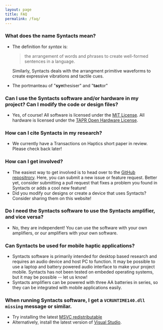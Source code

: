 ```yaml
---
layout: page
title: FAQ
permalink: /faq/
---
```


### What does the name Syntacts mean?
- The definition for *syntax* is:
  > the arrangement of words and phrases to create well-formed sentences in a language.
  
  Similarly, Syntacts deals with the arrangment primitive waveforms to create expressive vibrations and tactile cues.
- The portmanteau of "**syn**thesiser" and "**tact**or"

### Can I use the Syntacts software and/or hardware in my project? Can I modify the code or design files?
- Yes, of course! All software is licensed under the [MIT License](https://en.wikipedia.org/wiki/MIT_License). All hardware is licensed under the [TAPR Open Hardware License](https://tapr.org/the-tapr-open-hardware-license/). 

### How can I cite Syntacts in my research?
- We currently have a Transactions on Haptics short paper in review. Please check back later!

### How can I get involved?
- The easiest way to get involved is to head over to the [GitHub repositrory](https://github.com/mahilab/Syntacts). Here, you can submit a new issue or feature request. Better yet, consider submitting a pull request that fixes a problem you found in Syntacts or adds a cool new feature!
- Did you modify our designs or create a device that uses Syntacts? Consider sharing them on this website!

### Do I need the Syntacts software to use the Syntacts amplifier, and vice versa?
- No, they are independent! You can use the software with your own amplifiers, or our amplifiers with your own software.

### Can Syntacts be used for mobile haptic applications?
- Syntacts software is primarily intended for desktop based research and requires an audio device and host PC to function. It may be possible to use a laptop and battery powered audio interface to make your project mobile. Syntacts has not been tested on embeded operating systems, but it may be possible -- let us know! 
- Syntacts amplifiers can be powered with three AA batteries in series, so they can be integrated with mobile applications easily.

### When running Syntacts software, I get a `VCRUNTIME140.dll missing` message or similar.
- Try installing the latest [MSVC redistributable](https://support.microsoft.com/en-us/help/2977003/the-latest-supported-visual-c-downloads)
- Alternatively, install the latest version of [Visual Studio](https://visualstudio.microsoft.com/).

